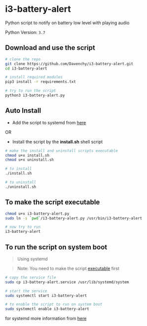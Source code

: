 # i3-battery-alert

Python script to notify on battery low level with playing audio

Python Version: `3.7`


## Download and use the script

```bash
# clone the repo
git clone https://github.com/Davenchy/i3-battery-alert.git
cd i3-battery-alert

# install required modules
pip3 install -r requirements.txt

# try to run the script
python3 i3-battery-alert.py
```

## Auto Install

- Add the script to systemd from [here](#to-run-the-script-on-system-boot)

OR

- Install the script by the __install.sh__ shell script

```bash
# make the install and uninstall scripts executable
chmod u+x install.sh
chmod u+x uninstall.sh

# to install
./install.sh

# to uninstall
./uninstall.sh
```


## To make the script executable

```bash
chmod u+x i3-battery-alert.py
sudo ln -s `pwd`/i3-battery-alert.py /usr/bin/i3-battery-alert

# now try to run
i3-battery-alert
```

## To run the script on system boot

> Using systemd

> Note: You need to make the script [executable](#to-make-the-script-executable) first

```bash
# copy the service file
sudo cp i3-battery-alert.service /usr/lib/systemd/system

# start the service
sudo systemctl start i3-battery-alert

# to enable the script to run on system boot
sudo systemctl enable i3-battery-alert
```

for systemd more information from [here](https://www.digitalocean.com/community/tutorials/systemd-essentials-working-with-services-units-and-the-journal)
